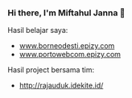 ### Hi there, I'm Miftahul Janna 👋



Hasil belajar saya: 
- www.borneodesti.epizy.com
- www.portowebcom.epizy.com

Hasil project bersama tim:
- http://rajauduk.idekite.id/

<!--
**miftahuljna127/miftahuljna127** is a ✨ _special_ ✨ repository because its `README.md` (this file) appears on your GitHub profile.

Here are some ideas to get you started:

- 🔭 I’m currently working on ...
- 🌱 I’m currently learning ...
- 👯 I’m looking to collaborate on ...
- 🤔 I’m looking for help with ...
- 💬 Ask me about ...
- 📫 How to reach me: ...
- 😄 Pronouns: ...
- ⚡ Fun fact: ...
-->
